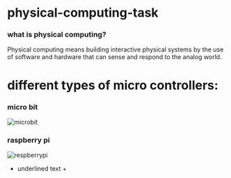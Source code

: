 # physical-computing-task
### what is physical computing?
Physical computing means building interactive physical systems by the use of software and hardware that can sense and respond to the analog world.

# different types of micro controllers: 
### micro bit 
![microbit](https://www.littlebirdelectronics.com.au/assets/full/SF-DEV-14208.jpg)
### raspberry pi
![respberrypi](https://media.rs-online.com/t_large/F8111284-01.jpg)
+ underlined text +
